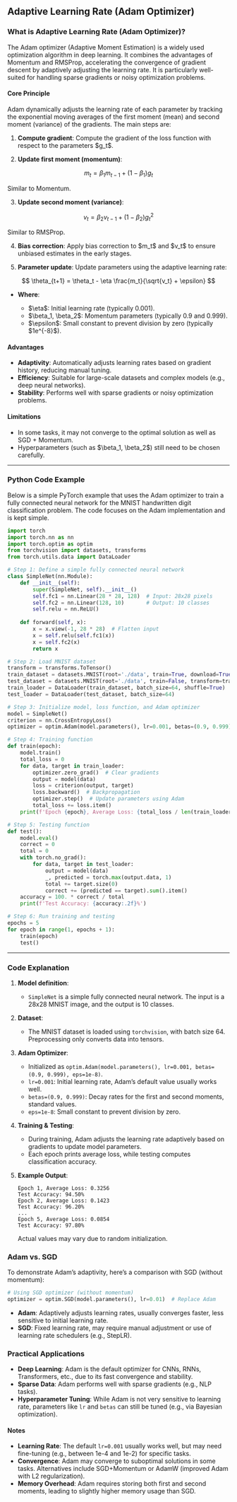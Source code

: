 
## Adaptive Learning Rate (Adam Optimizer)

### What is Adaptive Learning Rate (Adam Optimizer)?

The Adam optimizer (Adaptive Moment Estimation) is a widely used optimization algorithm in deep learning. It combines the advantages of Momentum and RMSProp, accelerating the convergence of gradient descent by adaptively adjusting the learning rate. It is particularly well-suited for handling sparse gradients or noisy optimization problems.

#### Core Principle

Adam dynamically adjusts the learning rate of each parameter by tracking the exponential moving averages of the first moment (mean) and second moment (variance) of the gradients. The main steps are:

1. **Compute gradient**: Compute the gradient of the loss function with respect to the parameters \$g\_t\$.

2. **Update first moment (momentum)**:

$$
m_t = \beta_1 m_{t-1} + (1 - \beta_1) g_t
$$

Similar to Momentum.

3. **Update second moment (variance)**:

$$
v_t = \beta_2 v_{t-1} + (1 - \beta_2) g_t^2
$$

Similar to RMSProp.

4. **Bias correction**: Apply bias correction to \$m\_t\$ and \$v\_t\$ to ensure unbiased estimates in the early stages.

5. **Parameter update**: Update parameters using the adaptive learning rate:

$$
\theta_{t+1} = \theta_t - \eta \frac{m_t}{\sqrt{v_t} + \epsilon}
$$

* **Where**:

  * \$\eta\$: Initial learning rate (typically 0.001).
  * \$\beta\_1, \beta\_2\$: Momentum parameters (typically 0.9 and 0.999).
  * \$\epsilon\$: Small constant to prevent division by zero (typically \$1e^{-8}\$).

#### Advantages

* **Adaptivity**: Automatically adjusts learning rates based on gradient history, reducing manual tuning.
* **Efficiency**: Suitable for large-scale datasets and complex models (e.g., deep neural networks).
* **Stability**: Performs well with sparse gradients or noisy optimization problems.

#### Limitations

* In some tasks, it may not converge to the optimal solution as well as SGD + Momentum.
* Hyperparameters (such as \$\beta\_1, \beta\_2\$) still need to be chosen carefully.

---

### Python Code Example

Below is a simple PyTorch example that uses the Adam optimizer to train a fully connected neural network for the MNIST handwritten digit classification problem. The code focuses on the Adam implementation and is kept simple.

```python
import torch
import torch.nn as nn
import torch.optim as optim
from torchvision import datasets, transforms
from torch.utils.data import DataLoader

# Step 1: Define a simple fully connected neural network
class SimpleNet(nn.Module):
    def __init__(self):
        super(SimpleNet, self).__init__()
        self.fc1 = nn.Linear(28 * 28, 128)  # Input: 28x28 pixels
        self.fc2 = nn.Linear(128, 10)       # Output: 10 classes
        self.relu = nn.ReLU()
    
    def forward(self, x):
        x = x.view(-1, 28 * 28)  # Flatten input
        x = self.relu(self.fc1(x))
        x = self.fc2(x)
        return x

# Step 2: Load MNIST dataset
transform = transforms.ToTensor()
train_dataset = datasets.MNIST(root='./data', train=True, download=True, transform=transform)
test_dataset = datasets.MNIST(root='./data', train=False, transform=transform)
train_loader = DataLoader(train_dataset, batch_size=64, shuffle=True)
test_loader = DataLoader(test_dataset, batch_size=64)

# Step 3: Initialize model, loss function, and Adam optimizer
model = SimpleNet()
criterion = nn.CrossEntropyLoss()
optimizer = optim.Adam(model.parameters(), lr=0.001, betas=(0.9, 0.999), eps=1e-8)

# Step 4: Training function
def train(epoch):
    model.train()
    total_loss = 0
    for data, target in train_loader:
        optimizer.zero_grad()  # Clear gradients
        output = model(data)
        loss = criterion(output, target)
        loss.backward()  # Backpropagation
        optimizer.step()  # Update parameters using Adam
        total_loss += loss.item()
    print(f'Epoch {epoch}, Average Loss: {total_loss / len(train_loader):.4f}')

# Step 5: Testing function
def test():
    model.eval()
    correct = 0
    total = 0
    with torch.no_grad():
        for data, target in test_loader:
            output = model(data)
            _, predicted = torch.max(output.data, 1)
            total += target.size(0)
            correct += (predicted == target).sum().item()
    accuracy = 100. * correct / total
    print(f'Test Accuracy: {accuracy:.2f}%')

# Step 6: Run training and testing
epochs = 5
for epoch in range(1, epochs + 1):
    train(epoch)
    test()
```

---

### Code Explanation

1. **Model definition**:

   * `SimpleNet` is a simple fully connected neural network. The input is a 28x28 MNIST image, and the output is 10 classes.

2. **Dataset**:

   * The MNIST dataset is loaded using `torchvision`, with batch size 64. Preprocessing only converts data into tensors.

3. **Adam Optimizer**:

   * Initialized as `optim.Adam(model.parameters(), lr=0.001, betas=(0.9, 0.999), eps=1e-8)`.
   * `lr=0.001`: Initial learning rate, Adam’s default value usually works well.
   * `betas=(0.9, 0.999)`: Decay rates for the first and second moments, standard values.
   * `eps=1e-8`: Small constant to prevent division by zero.

4. **Training & Testing**:

   * During training, Adam adjusts the learning rate adaptively based on gradients to update model parameters.
   * Each epoch prints average loss, while testing computes classification accuracy.

5. **Example Output**:

   ```
   Epoch 1, Average Loss: 0.3256
   Test Accuracy: 94.50%
   Epoch 2, Average Loss: 0.1423
   Test Accuracy: 96.20%
   ...
   Epoch 5, Average Loss: 0.0854
   Test Accuracy: 97.80%
   ```

   Actual values may vary due to random initialization.



### Adam vs. SGD

To demonstrate Adam’s adaptivity, here’s a comparison with SGD (without momentum):

```python
# Using SGD optimizer (without momentum)
optimizer = optim.SGD(model.parameters(), lr=0.01)  # Replace Adam
```

* **Adam**: Adaptively adjusts learning rates, usually converges faster, less sensitive to initial learning rate.
* **SGD**: Fixed learning rate, may require manual adjustment or use of learning rate schedulers (e.g., StepLR).



### Practical Applications

* **Deep Learning**: Adam is the default optimizer for CNNs, RNNs, Transformers, etc., due to its fast convergence and stability.
* **Sparse Data**: Adam performs well with sparse gradients (e.g., NLP tasks).
* **Hyperparameter Tuning**: While Adam is not very sensitive to learning rate, parameters like `lr` and `betas` can still be tuned (e.g., via Bayesian optimization).

#### Notes

* **Learning Rate**: The default `lr=0.001` usually works well, but may need fine-tuning (e.g., between 1e-4 and 1e-2) for specific tasks.
* **Convergence**: Adam may converge to suboptimal solutions in some tasks. Alternatives include SGD+Momentum or AdamW (improved Adam with L2 regularization).
* **Memory Overhead**: Adam requires storing both first and second moments, leading to slightly higher memory usage than SGD.



